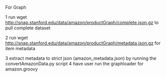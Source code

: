 For Graph

1 run wget http://snap.stanford.edu/data/amazon/productGraph/complete.json.gz to pull complete dataset

2 run wget http://snap.stanford.edu/data/amazon/productGraph/metadata.json.gz for item metadata

3 extract metadata to strict json (amazon\_metadata.json) by running the convertAmazonData.py script
4 have user run the graphloader for amazon.groovy


